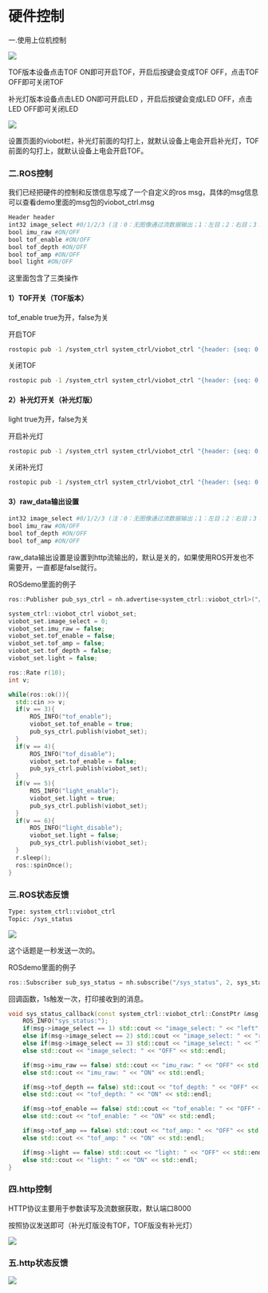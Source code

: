 # 硬件控制

一.使用上位机控制

![](image/image_pywunBUYTV.png)

&#x20;TOF版本设备点击TOF ON即可开启TOF，开启后按键会变成TOF OFF，点击TOF OFF即可关闭TOF

&#x20;补光灯版本设备点击LED ON即可开启LED ，开启后按键会变成LED OFF，点击LED OFF即可关闭LED&#x20;

![](image/image_vtoIe3YEj-.png)

设置页面的viobot栏，补光灯前面的勾打上，就默认设备上电会开启补光灯，TOF前面的勾打上，就默认设备上电会开启TOF。

### 二.ROS控制

我们已经把硬件的控制和反馈信息写成了一个自定义的ros msg，具体的msg信息可以查看demo里面的msg包的viobot\_ctrl.msg

```bash
Header header
int32 image_select #0/1/2/3 (注：0：无图像通过流数据输出；1：左目；2：右目；3：双目图像通过流数据输出)
bool imu_raw #ON/OFF
bool tof_enable #ON/OFF
bool tof_depth #ON/OFF
bool tof_amp #ON/OFF
bool light #ON/OFF
```

这里面包含了三类操作

#### 1）TOF开关（TOF版本）

tof\_enable  true为开，false为关

开启TOF

```bash
rostopic pub -1 /system_ctrl system_ctrl/viobot_ctrl "{header: {seq: 0, stamp: {secs: 0, nsecs: 0}, frame_id: ''}, image_select: 0, imu_raw: false, tof_enable: true, tof_depth: false, tof_amp: false, light: false}"

```

关闭TOF

```bash
rostopic pub -1 /system_ctrl system_ctrl/viobot_ctrl "{header: {seq: 0, stamp: {secs: 0, nsecs: 0}, frame_id: ''}, image_select: 0, imu_raw: false, tof_enable: false, tof_depth: false, tof_amp: false, light: false}"

```

#### 2）补光灯开关（补光灯版）

light  true为开，false为关

开启补光灯

```bash
rostopic pub -1 /system_ctrl system_ctrl/viobot_ctrl "{header: {seq: 0, stamp: {secs: 0, nsecs: 0}, frame_id: ''}, image_select: 0, imu_raw: false, tof_enable: false, tof_depth: false, tof_amp: false, light: true}"

```

关闭补光灯

```bash
rostopic pub -1 /system_ctrl system_ctrl/viobot_ctrl "{header: {seq: 0, stamp: {secs: 0, nsecs: 0}, frame_id: ''}, image_select: 0, imu_raw: false, tof_enable: false, tof_depth: false, tof_amp: false, light: false}"
```

#### 3）raw\_data输出设置

```bash
int32 image_select #0/1/2/3 (注：0：无图像通过流数据输出；1：左目；2：右目；3：双目图像通过流数据输出)
bool imu_raw #ON/OFF
bool tof_depth #ON/OFF
bool tof_amp #ON/OFF

```

raw\_data输出设置是设置到http流输出的，默认是关的，如果使用ROS开发也不需要开，一直都是false就行。

ROSdemo里面的例子

```c++
ros::Publisher pub_sys_ctrl = nh.advertise<system_ctrl::viobot_ctrl>("/system_ctrl", 2);

system_ctrl::viobot_ctrl viobot_set;
viobot_set.image_select = 0;
viobot_set.imu_raw = false;
viobot_set.tof_enable = false;
viobot_set.tof_amp = false;
viobot_set.tof_depth = false;
viobot_set.light = false;

ros::Rate r(10);
int v;

while(ros::ok()){
  std::cin >> v;
  if(v == 3){
      ROS_INFO("tof_enable");
      viobot_set.tof_enable = true;
      pub_sys_ctrl.publish(viobot_set);
  }
  if(v == 4){
      ROS_INFO("tof_disable");
      viobot_set.tof_enable = false;
      pub_sys_ctrl.publish(viobot_set);
  }
  if(v == 5){
      ROS_INFO("light_enable");
      viobot_set.light = true;
      pub_sys_ctrl.publish(viobot_set);
  }
  if(v == 6){
      ROS_INFO("light_disable");
      viobot_set.light = false;
      pub_sys_ctrl.publish(viobot_set);
  }
  r.sleep();
  ros::spinOnce(); 
}

```

### 三.ROS状态反馈

```bash
Type: system_ctrl::viobot_ctrl
Topic: /sys_status

```

![](image/image_q-FdLWpD_3.png)

这个话题是一秒发送一次的。

ROSdemo里面的例子

```c++
ros::Subscriber sub_sys_status = nh.subscribe("/sys_status", 2, sys_status_callback);//注册订阅回调

```

回调函数，1s触发一次，打印接收到的消息。

```c++
void sys_status_callback(const system_ctrl::viobot_ctrl::ConstPtr &msg){
    ROS_INFO("sys_status:");
    if(msg->image_select == 1) std::cout << "image_select: " << "left" << std::endl;
    else if(msg->image_select == 2) std::cout << "image_select: " << "right" << std::endl;
    else if(msg->image_select == 3) std::cout << "image_select: " << "left and right" << std::endl;
    else std::cout << "image_select: " << "OFF" << std::endl;

    if(msg->imu_raw == false) std::cout << "imu_raw: " << "OFF" << std::endl;
    else std::cout << "imu_raw: " << "ON" << std::endl;

    if(msg->tof_depth == false) std::cout << "tof_depth: " << "OFF" << std::endl;
    else std::cout << "tof_depth: " << "ON" << std::endl;

    if(msg->tof_enable == false) std::cout << "tof_enable: " << "OFF" << std::endl;
    else std::cout << "tof_enable: " << "ON" << std::endl;

    if(msg->tof_amp == false) std::cout << "tof_amp: " << "OFF" << std::endl;
    else std::cout << "tof_amp: " << "ON" << std::endl;

    if(msg->light == false) std::cout << "light: " << "OFF" << std::endl;
    else std::cout << "light: " << "ON" << std::endl;
}
```

### 四.http控制

HTTP协议主要用于参数读写及流数据获取，默认端口8000

按照协议发送即可（补光灯版没有TOF，TOF版没有补光灯）

![](image/image_WKQEuUKH5Y.png)

### 五.http状态反馈

![](image/image_5ZCBA6S9fY.png)
